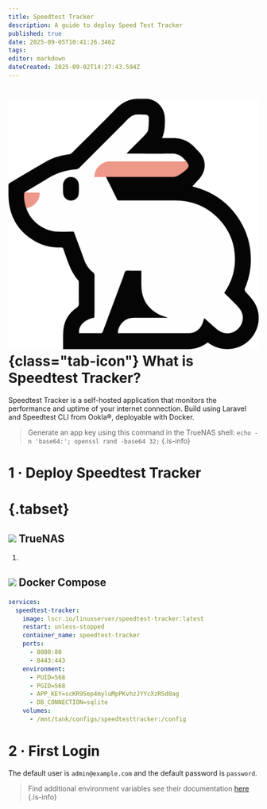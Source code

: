 ```yaml
---
title: Speedtest Tracker
description: A guide to deploy Speed Test Tracker
published: true
date: 2025-09-05T10:41:26.346Z
tags: 
editor: markdown
dateCreated: 2025-09-02T14:27:43.594Z
---
```


# ![](/speedtest-tracker.png){class="tab-icon"} What is Speedtest Tracker?
Speedtest Tracker is a self-hosted application that monitors the performance and uptime of your internet connection. Build using Laravel and Speedtest CLI from Ookla®, deployable with Docker.

> Generate an app key using this command in the TrueNAS shell: `echo -n 'base64:'; openssl rand -base64 32;`
{.is-info}

# 1 · Deploy Speedtest Tracker
# {.tabset}
## <img src="/truenas.png" class="tab-icon"> TrueNAS

1. 


## <img src="/docker.png" class="tab-icon"> Docker Compose

```yaml
services:
  speedtest-tracker:
    image: lscr.io/linuxserver/speedtest-tracker:latest
    restart: unless-stopped
    container_name: speedtest-tracker
    ports:
      - 8080:80
      - 8443:443
    environment:
      - PUID=568
      - PGID=568
      - APP_KEY=scKR9Sep4myluMpPKvhzJYYcXzRSd0ag
      - DB_CONNECTION=sqlite
    volumes:
      - /mnt/tank/configs/speedtesttracker:/config
```
# 2 · First Login
The default user is `admin@example.com` and the default password is `password`.

> Find additional environment variables see their documentation [here](https://docs.speedtest-tracker.dev/getting-started/environment-variables) 
{.is-info}
